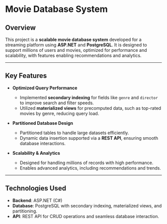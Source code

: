 # Movie Database System   

## Overview  
This project is a **scalable movie database system** developed for a streaming platform using **ASP.NET** and **PostgreSQL**. It is designed to support millions of users and movies, optimized for performance and scalability, with features enabling recommendations and analytics.

---

## Key Features  
- **Optimized Query Performance**  
  - Implemented **secondary indexing** for fields like `genre` and `director` to improve search and filter speeds.  
  - Utilized **materialized views** for precomputed data, such as top-rated movies by genre, reducing query load.  

- **Partitioned Database Design**  
  - Partitioned tables to handle large datasets efficiently.  
  - Dynamic data insertion supported via a **REST API**, ensuring smooth database interactions.  

- **Scalability & Analytics**  
  - Designed for handling millions of records with high performance.  
  - Enables advanced analytics, including recommendations and trends.  

---

## Technologies Used  
- **Backend**: ASP.NET (C#)  
- **Database**: PostgreSQL with secondary indexing, materialized views, and partitioning.  
- **API**: REST API for CRUD operations and seamless database interaction.  
